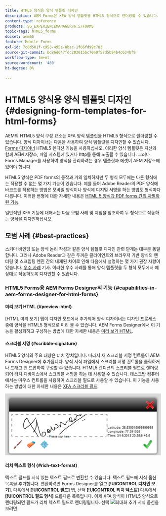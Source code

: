 ```yaml
---
title: HTML5 양식용 양식 템플릿 디자인
description: AEM Forms은 XFA 양식 템플릿을 HTML5 형식으로 렌더링할 수 있습니다. 양식 디자이너는 디자이너를 사용하여 양식 템플릿을 디자인하고 HTML5 렌디션 기능을 사용할 수 있습니다.
content-type: reference
products: SG_EXPERIENCEMANAGER/6.5/FORMS
topic-tags: hTML5_forms
docset: aem65
feature: Mobile Forms
exl-id: 7c8d501f-c953-495e-8bac-1f66fd99c783
source-git-commit: bd86d647fdc203015bc70a0f57d5b94b4c634bf9
workflow-type: tm+mt
source-wordcount: '480'
ht-degree: 0%

---
```


# HTML5 양식용 양식 템플릿 디자인{#designing-form-templates-for-html-forms}

AEM의 HTML5 양식 구성 요소는 XFA 양식 템플릿을 HTML5 형식으로 렌더링할 수 있습니다. 양식 디자이너는 다음을 사용하여 양식 템플릿을 디자인할 수 있습니다. [Forms 디자이너](https://www.adobe.com/go/learn_aemforms_designer_63) HTML5 렌디션 기능을 사용하십시오. 이러한 양식 템플릿은 자산과 함께 AEM 저장소, 파일 시스템에 있거나 http를 통해 노출될 수 있습니다. 그러나 Forms Manager를 사용하여 양식을 관리하려는 경우 템플릿과 에셋이 AEM 저장소에 있어야 합니다.

HTML5 양식은 PDF forms의 동작과 거의 일치하지만 두 형식 모두에는 다른 형식에는 적용할 수 없는 몇 가지 기능이 있습니다. 예를 들어 Adobe Reader의 PDF 양식에 바코드를 적용하는 방법은 모바일 양식이나 양식에 디지털 서명을 하는 방법도 형식마다 다릅니다. 이러한 변형에 대한 자세한 내용은 [HTML 5 양식과 PDF forms 간의 차별화된 기능](../../forms/using/feature-differentiation-html5-forms-pdf-forms.md).

일반적인 XFA 기능에 대해서는 다음 모범 사례 및 지침을 참조하여 두 형식으로 작동하는 양식을 디자인하십시오.

## 모범 사례 {#best-practices}

스키마 바인딩 또는 양식 논리 작성과 같은 양식 템플릿 디자인 관련 단계는 대부분 동일합니다. 그러나 Adobe Reader과 같은 두꺼운 클라이언트와 브라우저 기반 양식의 렌더링 및 스크립팅 엔진 간의 내재된 차이로 인해 다음에서 설명하는 몇 가지 권장 사항이 있습니다. [우수 사례](/help/forms/using/design-accessible-html5-forms.md) 기사. 이러한 우수 사례를 통해 양식 템플릿을 두 형식 모두에서 예상대로 작동하도록 디자인할 수 있습니다.

### HTML5 Forms용 AEM Forms Designer의 기능 {#capabilities-in-aem-forms-designer-for-html-forms}

#### 미리 보기 HTML {#preview-html}

[HTML 미리 보기] 탭이 디자인 모드에서 추가되어 양식 디자이너는 디자인 프로세스 중에 양식을 HTML5 형식으로 미리 볼 수 있습니다. AEM Forms Designer에서 이 기능을 활성화하고 구성하는 방법에 대한 자세한 내용은 [미리 보기 HTML](../../forms/using/preview-xdp-forms-html.md).

#### 스크리블 서명 {#scribble-signature}

HTML5 양식의 주요 대상은 터치 장치입니다. 따라서 새 스크리블 서명 컨트롤이 AEM Forms Designer에 추가됩니다. 양식 서식 파일에서 스크리블 서명 컨트롤을 클릭하거나 드래그 앤 드롭하여 구성할 수 있습니다. HTML5 렌디션의 스크리블 필드로 렌더링되어 터치 디바이스에서 스크리블 서명을 하는 데 사용할 수 있습니다. 데스크탑 컴퓨터에서는 마우스 컨트롤을 사용하여 스크리블 필드로 사용할 수 있습니다. 이 기능을 사용하는 방법에 대한 자세한 내용은 [XFA 스크리블 필드](../../forms/using/scribble-signature.md).

![4](assets/4.png)

#### 리치 텍스트 형식 {#rich-text-format}

텍스트 필드를 서식 있는 텍스트 필드로 변환할 수 있습니다. 텍스트 필드에 서식 옵션 목록을 추가합니다. 변환하려면 Forms Designer를 열고 **[!UICONTROL 디자인 보기]**. 다음에서 **[!UICONTROL 필드]** 탭, 선택 **[!UICONTROL 리치 텍스트]** 다음에서 **[!UICONTROL 필드 형식]** 드롭다운 목록입니다. 이제 XFA 양식이 HTML5 양식으로 렌더링되면 필드가 리치 텍스트 필드로 렌더링됩니다. 선택 ![최대화](assets/maximize_icon.svg) 추가 서식 옵션을 보려면
